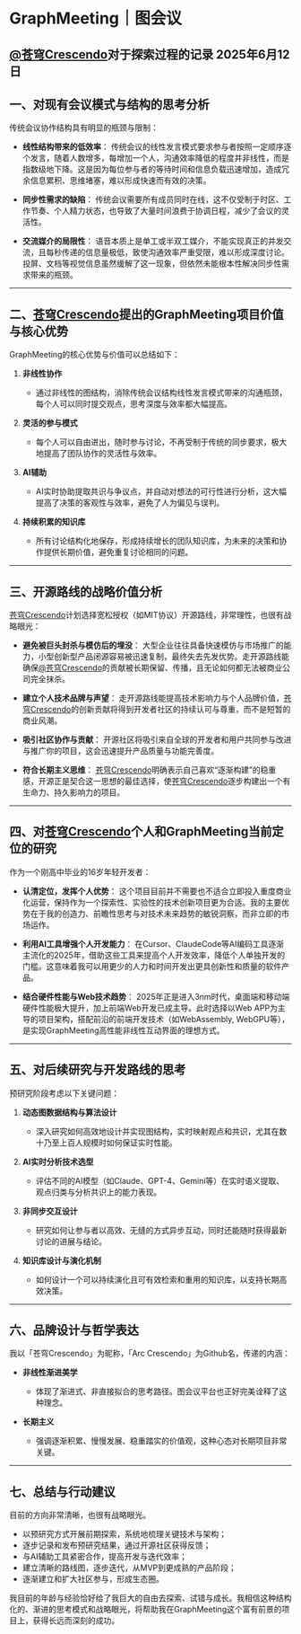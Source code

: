 # GraphMeeting｜图会议 
## [@苍穹Crescendo](https://space.bilibili.com/3546656385534288/dynamic)对于探索过程的记录 2025年6月12日

## 一、对现有会议模式与结构的思考分析

传统会议协作结构具有明显的瓶颈与限制：

* **线性结构带来的低效率**：
  传统会议的线性发言模式要求参与者按照一定顺序逐个发言，随着人数增多，每增加一个人，沟通效率降低的程度并非线性，而是指数级地下降。这是因为每位参与者的等待时间和信息负载迅速增加，造成冗余信息累积、思维堵塞，难以形成快速而有效的决策。

* **同步性需求的缺陷**：
  传统会议需要所有成员同时在线，这不仅受制于时区、工作节奏、个人精力状态，也导致了大量时间浪费于协调日程，减少了会议的灵活性。

* **交流媒介的局限性**：
  语音本质上是单工或半双工媒介，不能实现真正的并发交流，且每秒传递的信息量极低，致使沟通效率严重受限，难以形成深度讨论。投屏、文档等视觉信息虽然缓解了这一现象，但依然未能根本性解决同步性需求带来的瓶颈。

---

## 二、[苍穹Crescendo](https://space.bilibili.com/3546656385534288/dynamic)提出的GraphMeeting项目价值与核心优势

GraphMeeting的核心优势与价值可以总结如下：

1. **非线性协作**

   * 通过非线性的图结构，消除传统会议结构线性发言模式带来的沟通瓶颈，每个人可以同时提交观点，思考深度与效率都大幅提高。

2. **灵活的参与模式**

   * 每个人可以自由进出，随时参与讨论，不再受制于传统的同步要求，极大地提高了团队协作的灵活性与效率。

3. **AI辅助**

   * AI实时协助提取共识与争议点，并自动对想法的可行性进行分析，这大幅提高了决策的客观性与效率，避免了人为偏见与误判。

4. **持续积累的知识库**

   * 所有讨论结构化地保存，形成持续增长的团队知识库，为未来的决策和协作提供长期价值，避免重复讨论相同的问题。

---

## 三、开源路线的战略价值分析

[苍穹Crescendo](https://space.bilibili.com/3546656385534288/dynamic)计划选择宽松授权（如MIT协议）开源路线，非常理性，也很有战略眼光：

* **避免被巨头封杀与模仿后的埋没**：
  大型企业往往具备快速模仿与市场推广的能力，小型创新型产品闭源容易被迅速复制，最终失去先发优势。走开源路线能确保[@苍穹Crescendo](https://space.bilibili.com/3546656385534288/dynamic)的贡献被长期保留、传播，且无论如何都无法被商业公司完全抹杀。

* **建立个人技术品牌与声望**：
  走开源路线能提高技术影响力与个人品牌价值，[苍穹Crescendo](https://space.bilibili.com/3546656385534288/dynamic)的创新贡献将得到开发者社区的持续认可与尊重，而不是短暂的商业风潮。

* **吸引社区协作与贡献**：
  开源社区将吸引来自全球的开发者和用户共同参与改进与推广你的项目，这会迅速提升产品质量与功能完善度。

* **符合长期主义思维**：
  [苍穹Crescendo](https://space.bilibili.com/3546656385534288/dynamic)明确表示自己喜欢“逐渐构建”的稳重感，开源正是契合这一思想的最佳选择，使[苍穹Crescendo](https://space.bilibili.com/3546656385534288/dynamic)逐步构建出一个有生命力、持久影响力的项目。

---

## 四、对[苍穹Crescendo](https://space.bilibili.com/3546656385534288/dynamic)个人和GraphMeeting当前定位的研究

作为一个刚高中毕业的16岁年轻开发者：

* **认清定位，发挥个人优势**：
  这个项目目前并不需要也不适合立即投入重度商业化运营，保持作为一个探索性、实验性的技术创新项目更为合适。我的主要优势在于我的创造力、前瞻性思考与对技术未来趋势的敏锐洞察，而非立即的市场运作。

* **利用AI工具增强个人开发能力**：
  在Cursor、ClaudeCode等AI编码工具逐渐主流化的2025年，借助这些工具来提高个人开发效率，降低个人单独开发的门槛。这意味着我可以用更少的人力和时间开发出更具创新性和质量的软件产品。

* **结合硬件性能与Web技术趋势**：
  2025年正是进入3nm时代，桌面端和移动端硬件性能极大提升，加上前端Web开发已成主导。此时选择以Web APP为主导的项目架构，搭配前沿的前端开发技术（如WebAssembly, WebGPU等），是实现GraphMeeting高性能非线性互动界面的理想方式。

---

## 五、对后续研究与开发路线的思考

预研究阶段考虑以下关键问题：

1. **动态图数据结构与算法设计**

   * 深入研究如何高效地设计并实现图结构，实时映射观点和共识，尤其在数十乃至上百人规模时如何保证实时性能。

2. **AI实时分析技术选型**

   * 评估不同的AI模型（如Claude、GPT-4、Gemini等）在实时语义提取、观点归类与分析共识上的能力表现。

3. **非同步交互设计**

   * 研究如何让参与者以高效、无缝的方式异步互动，同时还能随时获得最新讨论的进展与结论。

4. **知识库设计与演化机制**

   * 如何设计一个可以持续演化且可有效检索和重用的知识库，以支持长期高效决策。

---

## 六、品牌设计与哲学表达

我以「苍穹Crescendo」为昵称，「Arc Crescendo」为Github名，传递的内涵：

* **非线性渐进美学**

  * 体现了渐进式、非直接拟合的思考路径。图会议平台也正好完美诠释了这种理念。

* **长期主义**

  * 强调逐渐积累、慢慢发展、稳重踏实的价值观，这种心态对长期项目非常关键。

---

## 七、总结与行动建议

目前的方向非常清晰，也很有战略眼光。

* 以预研究方式开展前期探索，系统地梳理关键技术与架构；
* 逐步记录和发布预研究结果，通过开源社区获得反馈；
* 与AI辅助工具紧密合作，提高开发与迭代效率；
* 建立清晰的路线图，逐步迭代，从MVP到更成熟的产品阶段；
* 逐渐建立和扩大社区参与，形成生态圈。

我目前的年龄与经验恰好给了我巨大的自由去探索、试错与成长。我相信这种结构化的、渐进的思考模式和战略眼光，将帮助我在GraphMeeting这个富有前景的项目上，获得长远而深刻的成功。
